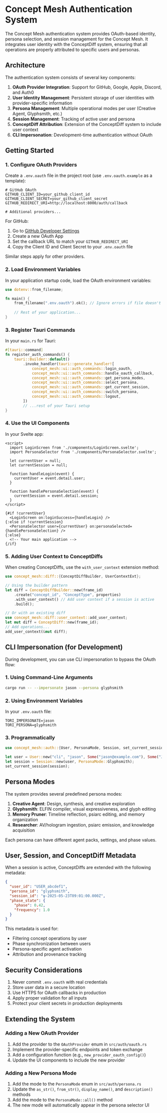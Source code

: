# Concept Mesh Authentication System

The Concept Mesh authentication system provides OAuth-based identity, persona selection, and session management for the Concept Mesh. It integrates user identity with the ConceptDiff system, ensuring that all operations are properly attributed to specific users and personas.

## Architecture

The authentication system consists of several key components:

1. **OAuth Provider Integration**: Support for GitHub, Google, Apple, Discord, and Auth0
2. **User Identity Management**: Persistent storage of user identities with provider-specific information
3. **Persona Management**: Multiple operational modes per user (Creative Agent, Glyphsmith, etc.)
4. **Session Management**: Tracking of active user and persona
5. **ConceptDiff Attribution**: Extension of the ConceptDiff system to include user context
6. **CLI Impersonation**: Development-time authentication without OAuth

## Getting Started

### 1. Configure OAuth Providers

Create a `.env.oauth` file in the project root (use `.env.oauth.example` as a template):

```
# GitHub OAuth
GITHUB_CLIENT_ID=your_github_client_id
GITHUB_CLIENT_SECRET=your_github_client_secret
GITHUB_REDIRECT_URI=http://localhost:8000/auth/callback

# Additional providers...
```

For GitHub:
1. Go to [GitHub Developer Settings](https://github.com/settings/developers)
2. Create a new OAuth App
3. Set the callback URL to match your `GITHUB_REDIRECT_URI`
4. Copy the Client ID and Client Secret to your `.env.oauth` file

Similar steps apply for other providers.

### 2. Load Environment Variables

In your application startup code, load the OAuth environment variables:

```rust
use dotenv::from_filename;

fn main() {
    from_filename(".env.oauth").ok(); // Ignore errors if file doesn't exist
    
    // Rest of your application...
}
```

### 3. Register Tauri Commands

In your `main.rs` for Tauri:

```rust
#[tauri::command]
fn register_auth_commands() {
    tauri::Builder::default()
        .invoke_handler(tauri::generate_handler![
            concept_mesh::ui::auth_commands::login_oauth,
            concept_mesh::ui::auth_commands::handle_oauth_callback,
            concept_mesh::ui::auth_commands::get_persona_modes,
            concept_mesh::ui::auth_commands::select_persona,
            concept_mesh::ui::auth_commands::get_current_session,
            concept_mesh::ui::auth_commands::switch_persona,
            concept_mesh::ui::auth_commands::logout,
        ])
        // ...rest of your Tauri setup
}
```

### 4. Use the UI Components

In your Svelte app:

```svelte
<script>
  import LoginScreen from './components/LoginScreen.svelte';
  import PersonaSelector from './components/PersonaSelector.svelte';
  
  let currentUser = null;
  let currentSession = null;
  
  function handleLogin(event) {
    currentUser = event.detail.user;
  }
  
  function handlePersonaSelection(event) {
    currentSession = event.detail.session;
  }
</script>

{#if !currentUser}
  <LoginScreen on:loginSuccess={handleLogin} />
{:else if !currentSession}
  <PersonaSelector user={currentUser} on:personaSelected={handlePersonaSelection} />
{:else}
  <!-- Your main application -->
{/if}
```

### 5. Adding User Context to ConceptDiffs

When creating ConceptDiffs, use the `with_user_context` extension method:

```rust
use concept_mesh::diff::{ConceptDiffBuilder, UserContextExt};

// Using the builder pattern
let diff = ConceptDiffBuilder::new(frame_id)
    .create("concept_id", "ConceptType", properties)
    .with_user_context() // Add user context if a session is active
    .build();

// Or with an existing diff
use concept_mesh::diff::user_context::add_user_context;
let mut diff = ConceptDiff::new(frame_id);
// Add operations...
add_user_context(&mut diff);
```

## CLI Impersonation (for Development)

During development, you can use CLI impersonation to bypass the OAuth flow:

### 1. Using Command-Line Arguments

```bash
cargo run -- --impersonate jason --persona glyphsmith
```

### 2. Using Environment Variables

In your `.env.oauth` file:

```
TORI_IMPERSONATE=jason
TORI_PERSONA=glyphsmith
```

### 3. Programmatically

```rust
use concept_mesh::auth::{User, PersonaMode, Session, set_current_session};

let user = User::new("cli", "jason", Some("jason@example.com"), Some("Jason"), None);
let session = Session::new(user, PersonaMode::Glyphsmith);
set_current_session(session);
```

## Persona Modes

The system provides several predefined persona modes:

1. **Creative Agent**: Design, synthesis, and creative exploration
2. **Glyphsmith**: ELFIN compiler, visual expressiveness, and glyph editing
3. **Memory Pruner**: Timeline reflection, psiarc editing, and memory organization
4. **Researcher**: AV/hologram ingestion, psiarc emission, and knowledge acquisition

Each persona can have different agent packs, settings, and phase values.

## User, Session, and ConceptDiff Metadata

When a session is active, ConceptDiffs are extended with the following metadata:

```json
{
  "user_id": "USER_abcdef1",
  "persona_id": "glyphsmith",
  "session_id": "ψ-2025-05-23T09:01:00.000Z",
  "phase_state": {
    "phase": 0.42,
    "frequency": 1.0
  }
}
```

This metadata is used for:
- Filtering concept operations by user
- Phase synchronization between users
- Persona-specific agent activation
- Attribution and provenance tracking

## Security Considerations

1. Never commit `.env.oauth` with real credentials
2. Store user data in a secure location
3. Use HTTPS for OAuth callbacks in production
4. Apply proper validation for all inputs
5. Protect your client secrets in production deployments

## Extending the System

### Adding a New OAuth Provider

1. Add the provider to the `OAuthProvider` enum in `src/auth/oauth.rs`
2. Implement the provider-specific endpoints and token exchange
3. Add a configuration function (e.g., `new_provider_oauth_config()`)
4. Update the UI components to include the new provider

### Adding a New Persona Mode

1. Add the mode to the `PersonaMode` enum in `src/auth/persona.rs`
2. Update the `as_str()`, `from_str()`, `display_name()`, and `description()` methods
3. Add the mode to the `PersonaMode::all()` method
4. The new mode will automatically appear in the persona selector UI
